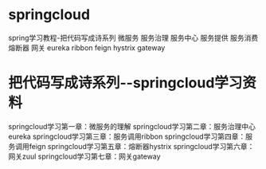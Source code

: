 # springcloud
spring学习教程-把代码写成诗系列 微服务 服务治理 服务中心 服务提供 服务消费 熔断器 网关 eureka  ribbon feign hystrix  gateway

# 把代码写成诗系列--springcloud学习资料
springcloud学习第一章：微服务的理解
springcloud学习第二章：服务治理中心eureka
springcloud学习第三章：服务调用ribbon
springcloud学习第四章：服务调用feign
springcloud学习第五章：熔断器hystrix
springcloud学习第六章：网关zuul
springcloud学习第七章：网关gateway
